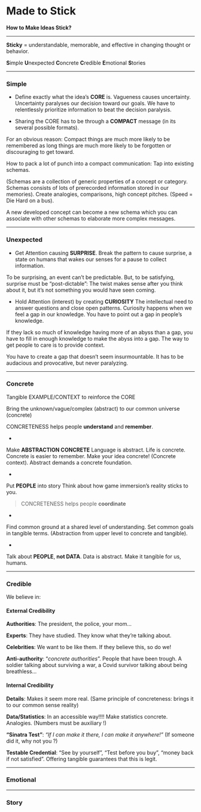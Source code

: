 # Made to Stick

**How to Make Ideas Stick?**

---

**Sticky** = understandable, memorable, and effective in changing thought or behavior.

**S**imple **U**nexpected **C**oncrete **C**redible **E**motional **S**tories

---

### Simple

- Define exactly what the idea’s **CORE** is. Vagueness causes uncertainty. Uncertainty paralyses our decision toward our goals. We have to relentlessly prioritize information to beat the decision paralysis.

- Sharing the CORE has to be through a **COMPACT** message (in its several possible formats).

For an obvious reason: Compact things are much more likely to be remembered as long things are much more likely to be forgotten or discouraging to get toward.

How to pack a lot of punch into a compact communication: Tap into existing schemas.

(Schemas are a collection of generic properties of a concept or category. Schemas consists of lots of prerecorded information stored in our memories). Create analogies, comparisons, high concept pitches. (Speed = Die Hard on a bus).

A new developed concept can become a new schema which you can associate with other schemas to elaborate more complex messages.

---

### Unexpected

- Get Attention causing **SURPRISE**. Break the pattern to cause surprise, a state on humans that wakes our senses for a pause to collect information.

To be surprising, an event can’t be predictable. But, to be satisfying, surprise must be “post-dictable”: The twist makes sense after you think about it, but it’s not something you would have seen coming.

- Hold Attention (interest) by creating **CURIOSITY** The intellectual need to answer questions and close open patterns. Curiosity happens when we feel a gap in our knowledge. You have to point out a gap in people’s knowledge.

If they lack so much of knowledge having more of an abyss than a gap, you have to fill in enough knowledge to make the abyss into a gap. The way to get people to care is to provide context.

You have to create a gap that doesn’t seem insurmountable. It has to be audacious and provocative, but never paralyzing.

---

### Concrete

Tangible EXAMPLE/CONTEXT to reinforce the CORE

Bring the unknown/vague/complex (abstract) to our common universe (concrete)

CONCRETENESS helps people **understand** and **remember**.

-

Make **ABSTRACTION CONCRETE** Language is abstract. Life is concrete. Concrete is easier to remember. Make your idea concrete! (Concrete context). Abstract demands a concrete foundation.

-

Put **PEOPLE** into story Think about how game immersion’s reality sticks to you.

> CONCRETENESS helps people **coordinate**

-

Find common ground at a shared level of understanding. Set common goals in tangible terms. (Abstraction from upper level to concrete and tangible).

-

Talk about **PEOPLE**, **not DATA**. Data is abstract. Make it tangible for us, humans.

---

### Credible

We believe in:

#### External Credibility

**Authorities**: The president, the police, your mom...

**Experts**: They have studied. They know what they’re talking about.

**Celebrities**: We want to be like them. If they believe this, so do we!

**Anti-authority**: “_concrete authorities_”. People that have been trough. A soldier talking about surviving a war, a Covid survivor talking about being breathless...

#### Internal Credibility

**Details**: Makes it seem more real. (Same principle of concreteness: brings it to our common sense reality)

**Data/Statistics**: In an accessible way!!!! Make statistics concrete. Analogies. (Numbers must be auxiliary !)

**“Sinatra Test”**: _“If I can make it there, I can make it anywhere!”_ (If someone did it, why not you ?)

**Testable Credential**: “See by yourself”, “Test before you buy”, “money back if not satisfied”. Offering tangible guarantees that this is legit.

---

### Emotional

---

### Story
